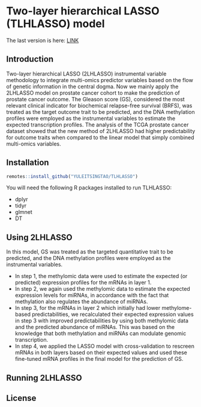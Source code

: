 # Two-layer hierarchical LASSO (TLHLASSO) model 

The last version is here: [LINK](https://github.com/YULEITSINGTAO/TLHLASSO)

## Introduction 
Two-layer hierarchical LASSO (2LHLASSO) instrumental variable methodology to integrate multi-omics predictor variables based on the flow of genetic information in the central dogma. Now we mainly apply the 2LHLASSO model on prostate cancer cohort to make the prediction of prostate cancer outcome. The Gleason score (GS), considered the most relevant clinical indicator for biochemical relapse-free survival (BRFS), was treated as the target outcome trait to be predicted, and the DNA methylation profiles were employed as the instrumental variables to estimate the expected transcription profiles. The analysis of the TCGA prostate cancer dataset showed that the new method of 2LHLASSO had higher predictability for outcome traits when compared to the linear model that simply combined multi-omics variables. 

## Installation 
```r
remotes::install_github("YULEITSINGTAO/TLHLASSO")
```
You will need the following R packages installed to run TLHLASSO:
- dplyr
- tidyr
- glmnet
- DT

## Using 2LHLASSO
In this model, GS was treated as the targeted quantitative trait to be predicted, and the DNA methylation profiles were employed as the instrumental variables. 
- In step 1, the methylomic data were used to estimate the expected (or predicted) expression profiles for the mRNAs in layer 1. 
- In step 2, we again used the methylomic data to estimate the expected expression levels for miRNAs, in accordance with the fact that methylation also regulates the abundance of miRNAs. 
- In step 3, for the mRNAs in layer 2 which initially had lower methylome-based predictabilities, we recalculated their expected expression values in step 3 with improved predictabilities by using both methylomic data and the predicted abundance of miRNAs. This was based on the knowledge that both methylation and miRNAs can modulate genomic transcription. 
- In step 4, we applied the LASSO model with cross-validation to rescreen mRNAs in both layers based on their expected values and used these fine-tuned mRNA profiles in the final model for the prediction of GS. 
## Running 2LHLASSO


## License
